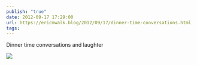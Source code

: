 ```yaml
---
publish: "true"
date: 2012-09-17 17:29:00
url: https://ericmwalk.blog/2012/09/17/dinner-time-conversations.html
tags: 
---
```


Dinner time conversations and laughter

![](https://ericmwalk.blog/uploads/2022/644b569321.jpg)